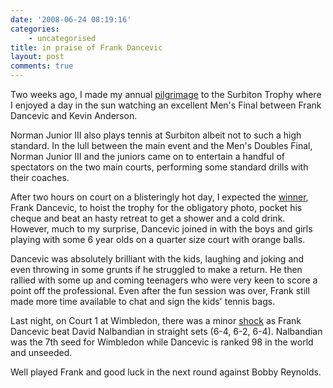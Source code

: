 ```yaml
---
date: '2008-06-24 08:19:16'
categories:
    - uncategorised
title: in praise of Frank Dancevic
layout: post
comments: true
---
```


Two weeks ago, I made my annual
[pilgrimage](http://www.nbrightside.com/blog/2007/06/11/surbiton-trophy)
to the Surbiton Trophy where I enjoyed a day in the sun watching an
excellent Men's Final between Frank Dancevic and Kevin Anderson.

Norman Junior III also plays tennis at Surbiton albeit not to such a
high standard. In the lull between the main event and the Men's Doubles
Final, Norman Junior III and the juniors came on to entertain a handful
of spectators on the two main courts, performing some standard drills
with their coaches.

After two hours on court on a blisteringly hot day, I expected the
[winner](http://www.lta.org.uk/News/All-news-items/Dacenvic-Wins-Mens-Title-in-Surbiton/),
Frank Dancevic, to hoist the trophy for the obligatory photo, pocket his
cheque and beat an hasty retreat to get a shower and a cold drink.
However, much to my surprise, Dancevic joined in with the boys and girls
playing with some 6 year olds on a quarter size court with orange balls.

Dancevic was absolutely brilliant with the kids, laughing and joking and
even throwing in some grunts if he struggled to make a return. He then
rallied with some up and coming teenagers who were very keen to score a
point off the professional. Even after the fun session was over, Frank
still made more time available to chat and sign the kids' tennis bags.

Last night, on Court 1 at Wimbledon, there was a minor
[shock](http://www.wimbledon.org/en_GB/news/match_reports/2008-06-23/200806231214250890687.html)
as Frank Dancevic beat David Nalbandian in straight sets (6-4, 6-2,
6-4). Nalbandian was the 7th seed for Wimbledon while Dancevic is ranked
98 in the world and unseeded.

Well played Frank and good luck in the next round against Bobby
Reynolds.
